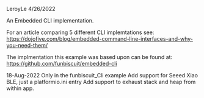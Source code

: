 
LeroyLe   4/26/2022

An Embedded CLI implementation. 

For an article comparing 5 different CLI implemtations see:
https://dojofive.com/blog/embedded-command-line-interfaces-and-why-you-need-them/

The implmentation this example was based upon can be found at: 
	https://github.com/funbiscuit/embedded-cli

18-Aug-2022
  Only in the funbiscuit_Cli example
     Add support for Seeed Xiao BLE, just a platformio.ini entry
     Add support to exhaust stack and heap from within app.

